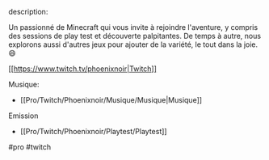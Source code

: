 
description:

Un passionné de Minecraft qui vous invite à rejoindre l'aventure, y compris des sessions de play test et découverte palpitantes. De temps à autre, nous explorons aussi d'autres jeux pour ajouter de la variété, le tout dans la joie. 😄

[[https://www.twitch.tv/phoenixnoir|Twitch]]


Musique:
- [[Pro/Twitch/Phoenixnoir/Musique/Musique|Musique]]

Emission
- [[Pro/Twitch/Phoenixnoir/Playtest/Playtest]]

#pro
#twitch


